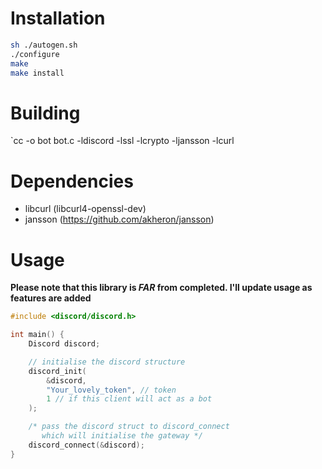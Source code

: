 # Installation

```bash
sh ./autogen.sh
./configure
make
make install
```

# Building

`cc -o bot bot.c -ldiscord -lssl -lcrypto -ljansson -lcurl 

# Dependencies

* libcurl (libcurl4-openssl-dev)
* jansson (https://github.com/akheron/jansson)

# Usage

**Please note that this library is *FAR* from completed. I'll update usage as features are added**

```c
#include <discord/discord.h>

int main() {
    Discord discord;

    // initialise the discord structure
    discord_init(
        &discord,
        "Your_lovely_token", // token
        1 // if this client will act as a bot
    );

    /* pass the discord struct to discord_connect
       which will initialise the gateway */
    discord_connect(&discord);
}
```
